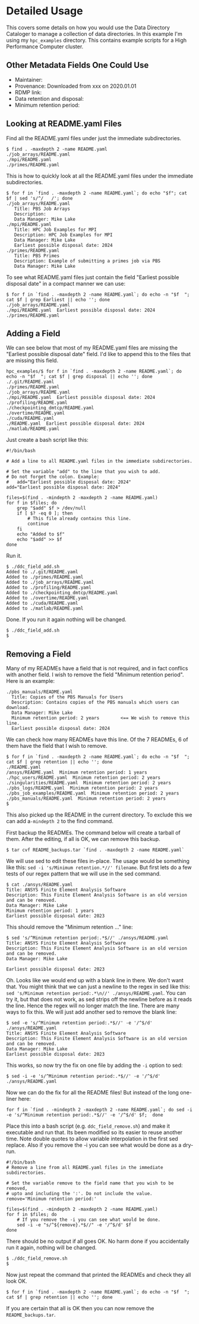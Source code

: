# Detailed Usage

This covers some details on how you would use the Data Directory Cataloger to manage
a collection of data directories. In this example I'm using my `hpc_examples` directory.
This contains example scripts for a High Performance Computer cluster.

## Other Metadata Fields One Could Use

* Maintainer:
* Provenance: Downloaded from xxx on 2020.01.01
* RDMP link:
* Data retention and disposal:
* Minimum retention period:

## Looking at README.yaml Files

Find all the README.yaml files under just the immediate subdirectories.

    $ find . -maxdepth 2 -name README.yaml
    ./job_arrays/README.yaml
    ./mpi/README.yaml
    ./primes/README.yaml

This is how to quickly look at all the README.yaml files under the immediate subdirectories.

    $ for f in `find . -maxdepth 2 -name README.yaml`; do echo "$f"; cat $f | sed 's/^/   /'; done
    ./job_arrays/README.yaml
       Title: PBS Job Arrays
       Description: 
       Data Manager: Mike Lake
    ./mpi/README.yaml
       Title: HPC Job Examples for MPI
       Description: HPC Job Examples for MPI
       Data Manager: Mike Lake
       Earliest possible disposal date: 2024
    ./primes/README.yaml
       Title: PBS Primes
       Description: Example of submitting a primes job via PBS
       Data Manager: Mike Lake

To see what README.yaml files just contain the field "Earliest possible disposal date"
in a compact manner we can use:

    $ for f in `find . -maxdepth 2 -name README.yaml`; do echo -n "$f  "; cat $f | grep Earliest || echo ''; done
    ./job_arrays/README.yaml
    ./mpi/README.yaml  Earliest possible disposal date: 2024
    ./primes/README.yaml

## Adding a Field

We can see below that most of my README.yaml files are missing the "Earliest
possible disposal date" field. I'd like to append this to the files that are
missing this field.

    hpc_examples/$ for f in `find . -maxdepth 2 -name README.yaml`; do echo -n "$f  "; cat $f | grep disposal || echo ''; done
    ./.git/README.yaml  
    ./primes/README.yaml  
    ./job_arrays/README.yaml  
    ./mpi/README.yaml  Earliest possible disposal date: 2024
    ./profiling/README.yaml  
    ./checkpointing_dmtcp/README.yaml  
    ./overtime/README.yaml  
    ./cuda/README.yaml  
    ./README.yaml  Earliest possible disposal date: 2024
    ./matlab/README.yaml  

Just create a bash script like this:    

    #!/bin/bash
    
    # Add a line to all README.yaml files in the immediate subdirectories.
    
    # Set the variable "add" to the line that you wish to add.
    # Do not forget the colon. Example:
    #   add="Earliest possible disposal date: 2024"
    add="Earliest possible disposal date: 2024"
    
    files=$(find . -mindepth 2 -maxdepth 2 -name README.yaml)
    for f in $files; do
        grep "$add" $f > /dev/null
        if [ $? -eq 0 ]; then
            # This file already contains this line.
            continue
        fi
        echo "Added to $f"
        echo "$add" >> $f
    done

Run it.

    $ ./ddc_field_add.sh 
    Added to ./.git/README.yaml
    Added to ./primes/README.yaml
    Added to ./job_arrays/README.yaml
    Added to ./profiling/README.yaml
    Added to ./checkpointing_dmtcp/README.yaml
    Added to ./overtime/README.yaml
    Added to ./cuda/README.yaml
    Added to ./matlab/README.yaml

Done. If you run it again nothing will be changed.

    $ ./ddc_field_add.sh
    $ 

## Removing a Field

Many of my READMEs have a field that is not required, and in fact conflics with another field.
I wish to remove the field "Minimum retention period". Here is an example:

    ./pbs_manuals/README.yaml
      Title: Copies of the PBS Manuals for Users
      Description: Contains copies of the PBS manuals which users can download.
      Data Manager: Mike Lake
      Minimum retention period: 2 years        <== We wish to remove this line.
      Earliest possible disposal date: 2024

We can check how many READMEs have this line. Of the 7 READMEs, 6 of them have
the field that I wish to remove.

    $ for f in `find . -maxdepth 2 -name README.yaml`; do echo -n "$f  "; cat $f | grep retention || echo ''; done
    ./README.yaml
    /ansys/README.yaml  Minimum retention period: 1 years
    ./hpc_users/README.yaml  Minimum retention period: 2 years
    ./singularities/README.yaml  Minimum retention period: 2 years
    ./pbs_logs/README.yaml  Minimum retention period: 2 years
    ./pbs_job_examples/README.yaml  Minimum retention period: 2 years
    ./pbs_manuals/README.yaml  Minimum retention period: 2 years
    $

This also picked up the README in the current directory. To exclude this we can add a`-mindepth 2`
to the find command.

First backup the READMEs. The command below will create a tarball of them.
After the editing, if all is OK, we can remove this backup.

    $ tar cvf README_backups.tar `find . -maxdepth 2 -name README.yaml`

We will use sed to edit these files in-place. The usage would be something like this:
`sed -i 's/Minimum retention.*//' filename`. But first lets do a few tests of
our regex pattern that we will use in the sed command.

    $ cat ./ansys/README.yaml
    Title: ANSYS Finite Element Analysis Software
    Description: This Finite Element Analysis Software is an old version and can be removed.
    Data Manager: Mike Lake
    Minimum retention period: 1 years
    Earliest possible disposal date: 2023

This should remove the "Minimum retention ..." line:

    $ sed 's/^Minimum retention period:.*$//' ./ansys/README.yaml
    Title: ANSYS Finite Element Analysis Software
    Description: This Finite Element Analysis Software is an old version and can be removed.
    Data Manager: Mike Lake
     
    Earliest possible disposal date: 2023

Oh. Looks like we would end up with a blank line in there. We don't want that.
You might think that we can just a newline to the regex in sed like this:
`sed 's/Minimum retention period:.*\n//' ./ansys/README.yaml`. You can try it,
but that does not work, as sed strips off the newline before as it reads the line.
Hence the regex will no longer match the line. There are many ways to fix this.
We will just add another sed to remove the blank line:

    $ sed -e 's/^Minimum retention period:.*$//' -e '/^$/d' ./ansys/README.yaml
    Title: ANSYS Finite Element Analysis Software
    Description: This Finite Element Analysis Software is an old version and can be removed.
    Data Manager: Mike Lake
    Earliest possible disposal date: 2023

This works, so now try the fix on one file by adding the `-i` option to sed:

    $ sed -i -e 's/^Minimum retention period:.*$//' -e '/^$/d' ./ansys/README.yaml

Now we can do the fix for all the README files! But instead of the long one-liner here:

    for f in `find . -mindepth 2 -maxdepth 2 -name README.yaml`; do sed -i -e 's/^Minimum retention period:.*$//' -e '/^$/d' $f;  done

Place this into a bash script (e.g. `ddc_field_remove.sh`) and make it executable and run that.
Its been modified so its easier to reuse another time. Note double quotes to allow variable
interpolation in the first sed replace.
Also if you remove the -i you can see what would be done as a dry-run. 

    #!/bin/bash
    # Remove a line from all README.yaml files in the immediate subdirectories.

    # Set the variable remove to the field name that you wish to be removed,
    # upto and including the ':'. Do not include the value.
    remove='Minimum retention period:'

    files=$(find . -mindepth 2 -maxdepth 2 -name README.yaml)
    for f in $files; do
        # If you remove the -i you can see what would be done. 
        sed -i -e "s/^${remove}.*$//" -e '/^$/d' $f
    done

There should be no output if all goes OK. No harm done if you accidentally run
it again, nothing will be changed.

    $ ./ddc_field_remove.sh
    $

Now just repeat the command that printed the READMEs and check they all look OK.

    $ for f in `find . -maxdepth 2 -name README.yaml`; do echo -n "$f  "; cat $f | grep retention || echo ''; done

If you are certain that all is OK then you can now remove the `README_backups.tar`.

